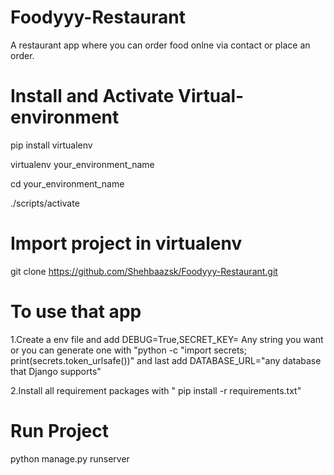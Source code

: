 # Foodyyy-Restaurant
A restaurant app where you can order food onlne via contact or place an order.

# Install and Activate Virtual-environment

 pip install virtualenv
 
 virtualenv your_environment_name
 
 cd your_environment_name

./scripts/activate

# Import project in virtualenv
git clone https://github.com/Shehbaazsk/Foodyyy-Restaurant.git

# To use that app
1.Create a env file and add DEBUG=True,SECRET_KEY= Any string you want or you can generate one with "python -c "import secrets; print(secrets.token_urlsafe())"
and last add DATABASE_URL="any database that Django supports"

2.Install all requirement packages with " pip install -r requirements.txt"

# Run Project
python manage.py runserver
